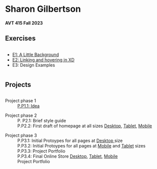 
<html>
  <head>
  <meta charset="uft-8">
    <link rel="stylesheet" href="style.css">
  </head>
  <body>
    <h1>Sharon Gilbertson</h1>
    <h4>AVT 415 Fall 2023</h4>
    <h2>Exercises</h2>
    <div class="column">
      <ul>
     <li><a href="https://xd.adobe.com/view/81f5cbc0-9c61-42f4-a52b-4d5543a44a17-d4a6/?fullscreen">E1: A Little Background</a></li>
     <li><a href="https://xd.adobe.com/view/81f5cbc0-9c61-42f4-a52b-4d5543a44a17-d4a6/?fullscreen">E2: Linking and hovering in XD</a></li>
     <li>E3: Design Examples</li>
       </ul>
    </div>
    <h2>Projects</h2>
      <div class="column">
         	<dl>
				<dt>Project phase 1</dt>
            <dd><a href="https://codepen.io/SMG1126/full/dywMqLz)">P.P1.1: Idea</a></dd>
			<dd></dd>
			</dl>
			<dl>
				<dt>Project phase 2</dt>
			<dd>P. P2.1: Brief style guide
			</dd>
			<dd>P.P2.2: First draft of homepage at all sizes <a href="#">Desktop</a>, <a href="#"> Tablet</a>, <a href="#"> Mobile</a> </dd>
			</dl>
			<dl>
				<dt>Project phase 3</dt>
			<dd>P.P3.1: Initial Protoypes for all pages at <a href="#">Desktop </a>size </dd>
			<dd>P.P3.2: Initial Protoypes for all pages at <a href="#">Mobile</a> and <a href="#">Tablet</a> sizes</dd>
			<dd>P.P3.3: Project Portfolio</dd>
			<dd>P.P3.4: Final Online Store <a href="#">Desktop</a>, <a href="#"> Tablet</a>, <a href="#"> Mobile</a></dd>
			<dd>Project Portfolio</dd>
        
</body>
</html>
